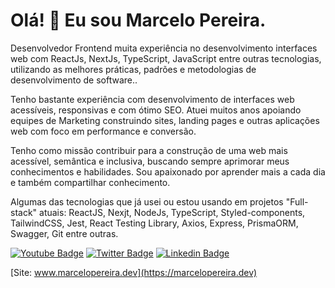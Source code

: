 # Olá! 👋 Eu sou Marcelo Pereira.

Desenvolvedor Frontend muita experiência no desenvolvimento interfaces web com ReactJs, NextJs, TypeScript, JavaScript entre outras tecnologias, utilizando as melhores práticas, padrões e metodologias de desenvolvimento de software..

Tenho bastante experiência com desenvolvimento de interfaces web acessíveis, responsivas e com ótimo SEO. Atuei muitos anos apoiando equipes de Marketing construindo sites, landing pages e outras aplicações web com foco em performance e conversão.

Tenho como missão contribuir para a construção de uma web mais acessível, semântica e inclusiva, buscando sempre aprimorar meus conhecimentos e habilidades. Sou apaixonado por aprender mais a cada dia e também compartilhar conhecimento.

Algumas das tecnologias que já usei ou estou usando em projetos "Full-stack" atuais:
ReactJS, Nexjt, NodeJs, TypeScript, Styled-components, TailwindCSS, Jest, React Testing Library, Axios, Express, PrismaORM, Swagger, Git entre outras.

[![Youtube Badge](https://img.shields.io/badge/-Youtube-FF0000?style=flat-square&labelColor=FF0000&logo=youtube&logoColor=white&link=https://www.youtube.com/channel/UCjsX4DU9LnNYUC2366_wJkw?view_as=subscriber)](https://www.youtube.com/channel/UCjsX4DU9LnNYUC2366_wJkw?view_as=subscriber)
[![Twitter Badge](https://img.shields.io/badge/-Twitter-1ca0f1?style=flat-square&labelColor=1ca0f1&logo=twitter&logoColor=white&link=https://twitter.com/marcelopoars)](https://twitter.com/marcelopoars)
[![Linkedin Badge](https://img.shields.io/badge/-LinkedIn-blue?style=flat-square&logo=Linkedin&logoColor=white&link=https://www.linkedin.com/in/marcelopoars)](https://www.linkedin.com/in/marcelopoars)


[Site: www.marcelopereira.dev](https://marcelopereira.dev)